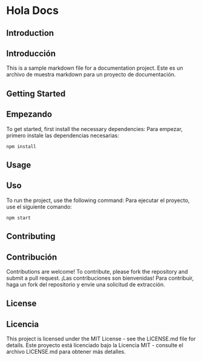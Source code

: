 # Hola Docs

## Introduction
## Introducción

This is a sample markdown file for a documentation project.
Este es un archivo de muestra markdown para un proyecto de documentación.

## Getting Started
## Empezando

To get started, first install the necessary dependencies:
Para empezar, primero instale las dependencias necesarias:

```
npm install
```

## Usage
## Uso

To run the project, use the following command:
Para ejecutar el proyecto, use el siguiente comando:

```
npm start
```

## Contributing
## Contribución

Contributions are welcome! To contribute, please fork the repository and submit a pull request.
¡Las contribuciones son bienvenidas! Para contribuir, haga un fork del repositorio y envíe una solicitud de extracción.

## License
## Licencia

This project is licensed under the MIT License - see the LICENSE.md file for details.
Este proyecto está licenciado bajo la Licencia MIT - consulte el archivo LICENSE.md para obtener más detalles.
